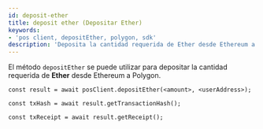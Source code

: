```yaml
---
id: deposit-ether
title: deposit ether (Depositar Ether)
keywords:
- 'pos client, depositEther, polygon, sdk'
description: 'Deposita la cantidad requerida de Ether desde Ethereum a Polygon.'
---
```


El método `depositEther` se puede utilizar para depositar la cantidad requerida de **Ether** desde Ethereum a Polygon.

```
const result = await posClient.depositEther(<amount>, <userAddress>);

const txHash = await result.getTransactionHash();

const txReceipt = await result.getReceipt();

```
